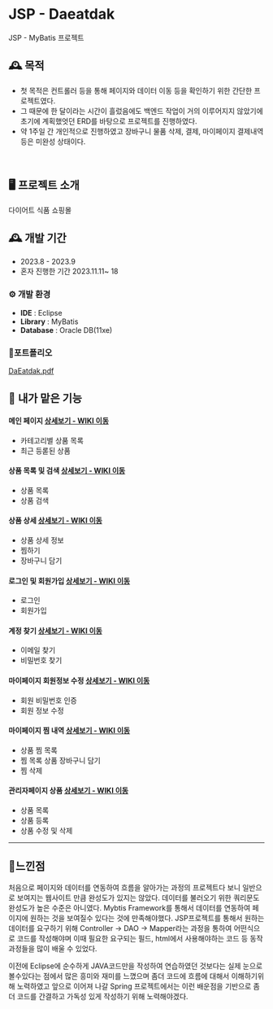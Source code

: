 # JSP - Daeatdak
JSP - MyBatis 프로젝트

## 🕰️ 목적
* 첫 목적은 컨트롤러 등을 통해 페이지와 데이터 이동 등을 확인하기 위한 간단한 프로젝트였다.
* 그 때문에 한 달이라는 시간이 흘렀음에도 백엔드 작업이 거의 이루어지지 않았기에 초기에 계획했엇던 ERD를 바탕으로  프로젝트를 진행하였다.
* 약 1주일 간 개인적으로 진행하였고 장바구니 물품 삭제, 결제, 마이페이지 결제내역 등은 미완성 상태이다.

<br>


## 🖥️ 프로젝트 소개
다이어트 식품 쇼핑몰<br>


## 🕰️ 개발 기간
* 2023.8 - 2023.9
* 혼자 진행한 기간 2023.11.11~ 18




### ⚙️ 개발 환경
- **IDE** : Eclipse
- **Library** : MyBatis
- **Database** : Oracle DB(11xe)

### 📌포트폴리오 

[DaEatdak.pdf](https://github.com/bokkaa/JSP-daEatdak/files/14491662/DaEatdak.pdf)


## 📌 내가 맡은 기능
#### 메인 페이지 <a href="https://github.com/bokkaa/JSPproject_daEatdak/wiki/%EB%A9%94%EC%9D%B8%ED%8E%98%EC%9D%B4%EC%A7%80" >상세보기 - WIKI 이동</a>
- 카테고리별 상품 목록
- 최근 등롣된 상품

#### 상품 목록 및 검색 <a href="https://github.com/bokkaa/JSP-daEatdak/wiki/%EC%83%81%ED%92%88-%EB%AA%A9%EB%A1%9D-%EB%B0%8F-%EA%B2%80%EC%83%89" >상세보기 - WIKI 이동</a>
- 상품 목록
- 상품 검색

#### 상품 상세 <a href="https://github.com/bokkaa/JSP-daEatdak/wiki/%EC%83%81%ED%92%88-%EC%83%81%EC%84%B8" >상세보기 - WIKI 이동</a>
- 상품 상세 정보
- 찜하기
- 장바구니 담기

#### 로그인 및 회원가입 <a href="https://github.com/bokkaa/JSP-daEatdak/wiki/%EB%A1%9C%EA%B7%B8%EC%9D%B8-%EB%B0%8F-%ED%9A%8C%EC%9B%90%EA%B0%80%EC%9E%85" >상세보기 - WIKI 이동</a>
- 로그인
- 회원가입

#### 계정 찾기 <a href="https://github.com/bokkaa/JSP-daEatdak/wiki/%EA%B3%84%EC%A0%95%EC%B0%BE%EA%B8%B0" >상세보기 - WIKI 이동</a>
- 이메일 찾기
- 비밀번호 찾기

#### 마이페이지 회원정보 수정 <a href="https://github.com/bokkaa/JSP-daEatdak/wiki/%EB%A7%88%EC%9D%B4%ED%8E%98%EC%9D%B4%EC%A7%80---%ED%9A%8C%EC%9B%90%EC%A0%95%EB%B3%B4-%EC%88%98%EC%A0%95" >상세보기 - WIKI 이동</a>
- 회원 비밀번호 인증
- 회원 정보 수정
  
#### 마이페이지 찜 내역 <a href="https://github.com/bokkaa/JSP-daEatdak/wiki/%EB%A7%88%EC%9D%B4%ED%8E%98%EC%9D%B4%EC%A7%80-%EC%B0%9C-%EB%AA%A9%EB%A1%9D" >상세보기 - WIKI 이동</a>
- 상품 찜 목록
- 찜 목록 상품 장바구니 담기
- 찜 삭제

#### 관리자페이지 상품 <a href="https://github.com/bokkaa/JSP-daEatdak/wiki/%EA%B4%80%EB%A6%AC%EC%9E%90-%ED%8E%98%EC%9D%B4%EC%A7%80---%EC%83%81%ED%92%88" >상세보기 - WIKI 이동</a>
- 상품 목록
- 상품 등록
- 상품 수정 및 삭제

<hr>


## 📌느낀점

처음으로 페이지와 데이터를 연동하여 흐름을 알아가는 과정의 프로젝트다 보니 일반으로 보여지는 웹사이트 만큼 완성도가 있지는 않았다. 데이터를 불러오기 위한 쿼리문도 완성도가 높은 수준은 아니였다.
Mybtis Framework를 통해서 데이터를 연동하여 페이지에 원하는 것을 보여질수 있다는 것에 만족해야했다.
JSP프로젝트를 통해서 원하는 데이터를 요구하기 위해 Controller -> DAO -> Mapper라는 과정을 통하여 어떤식으로 코드를 작성해야며 이때 필요한 요구되는 필드, html에서 사용해야하는 코드 등  동작과정들을 많이 배울 수 있었다. 

이전에 Eclipse에 순수하게 JAVA코드만을 작성하여 연습하였던 것보다는 실제 눈으로 볼수있다는 점에서 많은 흥미와 재미를 느꼈으며 좀더 코드에 흐름에 대해서 이해하기위해 노력하였고 앞으로 이어져 나갈 Spring 프로젝트에서는 이런 배운점을 기반으로 좀더 코드를 간결하고 가독성 있게 작성하기 위해 노력해야겠다.



